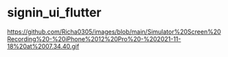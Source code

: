 # signin_ui_flutter

https://github.com/Richa0305/images/blob/main/Simulator%20Screen%20Recording%20-%20iPhone%2012%20Pro%20-%202021-11-18%20at%2007.34.40.gif
